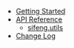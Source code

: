 - [Getting Started](/getting-started/README.md)
- [API Reference](/api-reference/README.md)
  - [sifeng.utils](/api-reference/sifeng.utils/README.md)
- [Change Log](/change-log/README.md)
